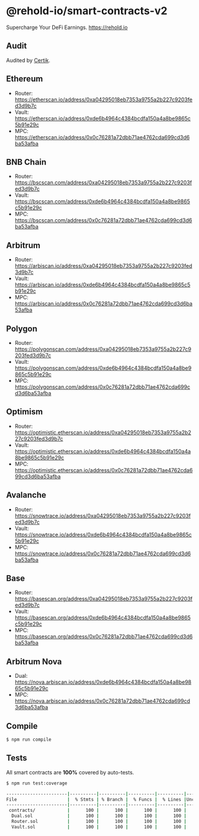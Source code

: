 # @rehold-io/smart-contracts-v2

Supercharge Your DeFi Earnings. https://rehold.io

## Audit

Audited by [Certik](https://skynet.certik.com/projects/rehold).

## Ethereum

- Router: https://etherscan.io/address/0xa04295018eb7353a9755a2b227c9203fed3d9b7c
- Vault: https://etherscan.io/address/0xde6b4964c4384bcdfa150a4a8be9865c5b91e29c
- MPC: https://etherscan.io/address/0x0c76281a72dbb71ae4762cda699cd3d6ba53afba

## BNB Chain

- Router: https://bscscan.com/address/0xa04295018eb7353a9755a2b227c9203fed3d9b7c
- Vault: https://bscscan.com/address/0xde6b4964c4384bcdfa150a4a8be9865c5b91e29c
- MPC: https://bscscan.com/address/0x0c76281a72dbb71ae4762cda699cd3d6ba53afba

## Arbitrum

- Router: https://arbiscan.io/address/0xa04295018eb7353a9755a2b227c9203fed3d9b7c
- Vault: https://arbiscan.io/address/0xde6b4964c4384bcdfa150a4a8be9865c5b91e29c
- MPC: https://arbiscan.io/address/0x0c76281a72dbb71ae4762cda699cd3d6ba53afba

## Polygon

- Router: https://polygonscan.com/address/0xa04295018eb7353a9755a2b227c9203fed3d9b7c
- Vault: https://polygonscan.com/address/0xde6b4964c4384bcdfa150a4a8be9865c5b91e29c
- MPC: https://polygonscan.com/address/0x0c76281a72dbb71ae4762cda699cd3d6ba53afba

## Optimism

- Router: https://optimistic.etherscan.io/address/0xa04295018eb7353a9755a2b227c9203fed3d9b7c
- Vault: https://optimistic.etherscan.io/address/0xde6b4964c4384bcdfa150a4a8be9865c5b91e29c
- MPC: https://optimistic.etherscan.io/address/0x0c76281a72dbb71ae4762cda699cd3d6ba53afba

## Avalanche

- Router: https://snowtrace.io/address/0xa04295018eb7353a9755a2b227c9203fed3d9b7c
- Vault: https://snowtrace.io/address/0xde6b4964c4384bcdfa150a4a8be9865c5b91e29c
- MPC: https://snowtrace.io/address/0x0c76281a72dbb71ae4762cda699cd3d6ba53afba

## Base

- Router: https://basescan.org/address/0xa04295018eb7353a9755a2b227c9203fed3d9b7c
- Vault: https://basescan.org/address/0xde6b4964c4384bcdfa150a4a8be9865c5b91e29c
- MPC: https://basescan.org/address/0x0c76281a72dbb71ae4762cda699cd3d6ba53afba

## Arbitrum Nova

- Dual: https://nova.arbiscan.io/address/0xde6b4964c4384bcdfa150a4a8be9865c5b91e29c
- MPC: https://nova.arbiscan.io/address/0x0c76281a72dbb71ae4762cda699cd3d6ba53afba

## Compile

```sh
$ npm run compile
````

## Tests

All smart contracts are **100%** covered by auto-tests.

```sh
$ npm run test:coverage
```

```sh
-----------------------|----------|----------|----------|----------|----------------|
File                   |  % Stmts | % Branch |  % Funcs |  % Lines |Uncovered Lines |
-----------------------|----------|----------|----------|----------|----------------|
 contracts/            |      100 |      100 |      100 |      100 |                |
  Dual.sol             |      100 |      100 |      100 |      100 |                |
  Router.sol           |      100 |      100 |      100 |      100 |                |
  Vault.sol            |      100 |      100 |      100 |      100 |                |
```
